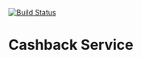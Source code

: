 [![Build Status](https://travis-ci.org/IvanovPV116/cashback.svg?branch=master)](https://travis-ci.org/IvanovPV116/cashback)

# Cashback Service